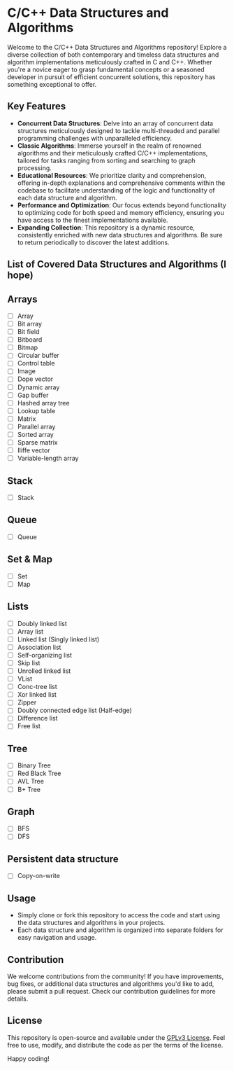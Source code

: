 # C/C++ Data Structures and Algorithms

Welcome to the C/C++ Data Structures and Algorithms repository! Explore a diverse collection of both contemporary and timeless data structures and algorithm implementations meticulously crafted in C and C++. Whether you're a novice eager to grasp fundamental concepts or a seasoned developer in pursuit of efficient concurrent solutions, this repository has something exceptional to offer.

## Key Features
- **Concurrent Data Structures**: Delve into an array of concurrent data structures meticulously designed to tackle multi-threaded and parallel programming challenges with unparalleled efficiency.
- **Classic Algorithms**: Immerse yourself in the realm of renowned algorithms and their meticulously crafted C/C++ implementations, tailored for tasks ranging from sorting and searching to graph processing.
- **Educational Resources**: We prioritize clarity and comprehension, offering in-depth explanations and comprehensive comments within the codebase to facilitate understanding of the logic and functionality of each data structure and algorithm.
- **Performance and Optimization**: Our focus extends beyond functionality to optimizing code for both speed and memory efficiency, ensuring you have access to the finest implementations available.
- **Expanding Collection**: This repository is a dynamic resource, consistently enriched with new data structures and algorithms. Be sure to return periodically to discover the latest additions.


## List of Covered Data Structures and Algorithms (I hope)

## Arrays
- [ ] Array
- [ ] Bit array
- [ ] Bit field
- [ ] Bitboard
- [ ] Bitmap
- [ ] Circular buffer
- [ ] Control table
- [ ] Image
- [ ] Dope vector
- [ ] Dynamic array
- [ ] Gap buffer
- [ ] Hashed array tree
- [ ] Lookup table
- [ ] Matrix
- [ ] Parallel array
- [ ] Sorted array
- [ ] Sparse matrix
- [ ] Iliffe vector
- [ ] Variable-length array

## Stack
- [ ] Stack

## Queue
- [ ] Queue

## Set & Map
- [ ] Set
- [ ] Map

## Lists
- [ ] Doubly linked list
- [ ] Array list 
- [ ] Linked list (Singly linked list)
- [ ] Association list
- [ ] Self-organizing list
- [ ] Skip list
- [ ] Unrolled linked list
- [ ] VList
- [ ] Conc-tree list
- [ ] Xor linked list
- [ ] Zipper
- [ ] Doubly connected edge list (Half-edge)
- [ ] Difference list
- [ ] Free list

## Tree
- [ ] Binary Tree
- [ ] Red Black Tree
- [ ] AVL Tree
- [ ] B+ Tree

## Graph
- [ ] BFS
- [ ] DFS

## Persistent data structure
- [ ] Copy-on-write


## Usage
- Simply clone or fork this repository to access the code and start using the data structures and algorithms in your projects.
- Each data structure and algorithm is organized into separate folders for easy navigation and usage.

## Contribution
We welcome contributions from the community! If you have improvements, bug fixes, or additional data structures and algorithms you'd like to add, please submit a pull request. Check our contribution guidelines for more details.

## License
This repository is open-source and available under the [GPLv3 License](LICENSE.md). Feel free to use, modify, and distribute the code as per the terms of the license.

Happy coding!
